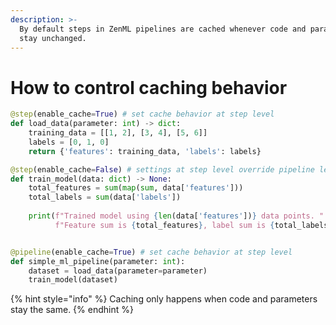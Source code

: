 ```yaml
---
description: >-
  By default steps in ZenML pipelines are cached whenever code and parameters
  stay unchanged.
---
```


# How to control caching behavior

```python
@step(enable_cache=True) # set cache behavior at step level
def load_data(parameter: int) -> dict:
    training_data = [[1, 2], [3, 4], [5, 6]]
    labels = [0, 1, 0]
    return {'features': training_data, 'labels': labels}

@step(enable_cache=False) # settings at step level override pipeline level
def train_model(data: dict) -> None:
    total_features = sum(map(sum, data['features']))
    total_labels = sum(data['labels'])
    
    print(f"Trained model using {len(data['features'])} data points. "
          f"Feature sum is {total_features}, label sum is {total_labels}")


@pipeline(enable_cache=True) # set cache behavior at step level
def simple_ml_pipeline(parameter: int):
    dataset = load_data(parameter=parameter)
    train_model(dataset)
```

{% hint style="info" %}
Caching only happens when code and parameters stay the same.
{% endhint %}
